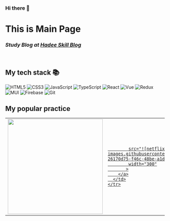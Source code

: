 ### Hi there 👋

<h1>This is Main Page</h1>
<p>
  <em>
    <h3>
      Study Blog at <a href="https://hadee-skill.netlify.app/" target="_blank">Hadee Skill Blog</a>
    </h3>
  </em>
 <p>
   
 <br />
 <h2> My tech stack 📚 </h2>

  ![HTML5](https://img.shields.io/badge/-HTML5-F05032?style=for-the-badge&logo=html5&logoColor=ffffff)
  ![CSS3](https://img.shields.io/badge/-CSS3-007ACC?style=for-the-badge&logo=css3)
  ![JavaScript](https://img.shields.io/badge/-JavaScript-%23F7DF1C?style=for-the-badge&logo=javascript&logoColor=000000&labelColor=%23F7DF1C&color=%23FFCE5A)
  ![TypeScript](https://img.shields.io/badge/-TypeScript-007ACC?style=for-the-badge&logo=typescript&logoColor=white)
  ![React](https://img.shields.io/badge/-React-222222?style=for-the-badge&logo=react)
  ![Vue](https://img.shields.io/badge/Vue-4FC08D.svg?&style=for-the-badge&logo=Vue.js&logoColor=white)
  ![Redux](https://img.shields.io/badge/redux-593d88.svg?style=for-the-badge&logo=redux&logoColor=white)
  ![MUI](https://img.shields.io/badge/MUI-0081CB.svg?style=for-the-badge&logo=mui&logoColor=white)
  ![Firebase](https://img.shields.io/badge/Firebase-039BE5?style=for-the-badge&logo=Firebase&logoColor=white)
  ![Git](https://img.shields.io/badge/-Git-F05032?style=for-the-badge&logo=git&logoColor=ffffff)
 <br/>


 <h2>My popular practice</h2>
 <table>
  <tbody>
    <tr>
      <td>
        <a href="https://hadee-hmm-new-shopping.netlify.app/">
          <img 
            align="center" 
            src="![hmm](https://user-images.githubusercontent.com/85422934/182274869-4c79fc71-be49-4b38-b8ec-833eb959ae9b.png)" 
            width=300"
           >
        </a>
      </td>
      <td>
        <a href="https://hadee-netflix.netlify.app">
          <img 
            
            src="![netflix](https://user-images.githubusercontent.com/85422934/182275322-26170d75-f46c-48be-a1dd-2ae95b9333d5.png)" 
            width="300"
           >
        </a>
      </td>
    </tr>
  </tbody>
</table>
<br/>
